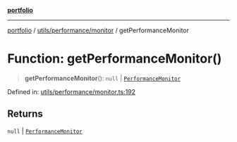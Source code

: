 [**portfolio**](../../../../README.md)

***

[portfolio](../../../../modules.md) / [utils/performance/monitor](../README.md) / getPerformanceMonitor

# Function: getPerformanceMonitor()

> **getPerformanceMonitor**(): `null` \| [`PerformanceMonitor`](../classes/PerformanceMonitor.md)

Defined in: [utils/performance/monitor.ts:192](https://github.com/tnorlund/Portfolio/blob/4e9e2a8fa40600e456ef73247e87d67f77cbbd17/portfolio/utils/performance/monitor.ts#L192)

## Returns

`null` \| [`PerformanceMonitor`](../classes/PerformanceMonitor.md)
